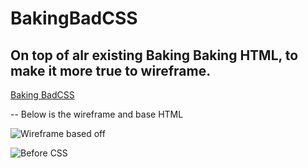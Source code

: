 # BakingBadCSS
## On top of alr existing Baking Baking HTML, to make it more true to wireframe.

[Baking BadCSS](BakingBad.html)

-- Below is the wireframe and base HTML

![Wireframe based off](https://user-images.githubusercontent.com/122787483/213141378-073b2608-f73c-49af-bcdb-fe40ba2193c0.png)

![Before CSS](https://user-images.githubusercontent.com/122787483/213159412-c36546d5-85a0-4742-bdb1-fcef8039ccb1.png)
